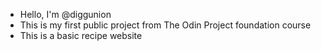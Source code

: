 - Hello, I'm @diggunion
- This is my first public project from The Odin Project foundation course
- This is a basic recipe website
